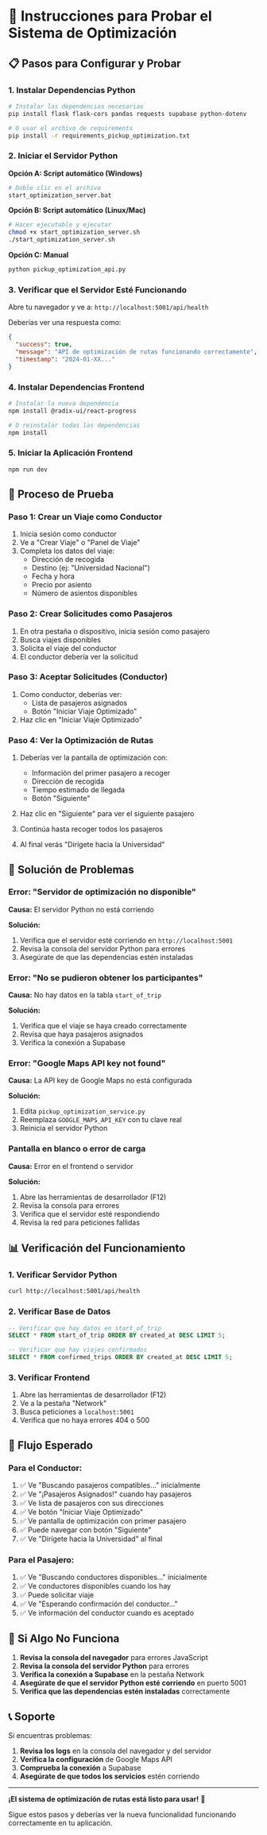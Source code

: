# 🚀 Instrucciones para Probar el Sistema de Optimización

## 📋 Pasos para Configurar y Probar

### **1. Instalar Dependencias Python**

```bash
# Instalar las dependencias necesarias
pip install flask flask-cors pandas requests supabase python-dotenv

# O usar el archivo de requirements
pip install -r requirements_pickup_optimization.txt
```

### **2. Iniciar el Servidor Python**

**Opción A: Script automático (Windows)**
```bash
# Doble clic en el archivo
start_optimization_server.bat
```

**Opción B: Script automático (Linux/Mac)**
```bash
# Hacer ejecutable y ejecutar
chmod +x start_optimization_server.sh
./start_optimization_server.sh
```

**Opción C: Manual**
```bash
python pickup_optimization_api.py
```

### **3. Verificar que el Servidor Esté Funcionando**

Abre tu navegador y ve a: `http://localhost:5001/api/health`

Deberías ver una respuesta como:
```json
{
  "success": true,
  "message": "API de optimización de rutas funcionando correctamente",
  "timestamp": "2024-01-XX..."
}
```

### **4. Instalar Dependencias Frontend**

```bash
# Instalar la nueva dependencia
npm install @radix-ui/react-progress

# O reinstalar todas las dependencias
npm install
```

### **5. Iniciar la Aplicación Frontend**

```bash
npm run dev
```

## 🧪 **Proceso de Prueba**

### **Paso 1: Crear un Viaje como Conductor**

1. Inicia sesión como conductor
2. Ve a "Crear Viaje" o "Panel de Viaje"
3. Completa los datos del viaje:
   - Dirección de recogida
   - Destino (ej: "Universidad Nacional")
   - Fecha y hora
   - Precio por asiento
   - Número de asientos disponibles

### **Paso 2: Crear Solicitudes como Pasajeros**

1. En otra pestaña o dispositivo, inicia sesión como pasajero
2. Busca viajes disponibles
3. Solicita el viaje del conductor
4. El conductor debería ver la solicitud

### **Paso 3: Aceptar Solicitudes (Conductor)**

1. Como conductor, deberías ver:
   - Lista de pasajeros asignados
   - Botón "Iniciar Viaje Optimizado"
2. Haz clic en "Iniciar Viaje Optimizado"

### **Paso 4: Ver la Optimización de Rutas**

1. Deberías ver la pantalla de optimización con:
   - Información del primer pasajero a recoger
   - Dirección de recogida
   - Tiempo estimado de llegada
   - Botón "Siguiente"

2. Haz clic en "Siguiente" para ver el siguiente pasajero
3. Continúa hasta recoger todos los pasajeros
4. Al final verás "Dirígete hacia la Universidad"

## 🔧 **Solución de Problemas**

### **Error: "Servidor de optimización no disponible"**

**Causa:** El servidor Python no está corriendo

**Solución:**
1. Verifica que el servidor esté corriendo en `http://localhost:5001`
2. Revisa la consola del servidor Python para errores
3. Asegúrate de que las dependencias estén instaladas

### **Error: "No se pudieron obtener los participantes"**

**Causa:** No hay datos en la tabla `start_of_trip`

**Solución:**
1. Verifica que el viaje se haya creado correctamente
2. Revisa que haya pasajeros asignados
3. Verifica la conexión a Supabase

### **Error: "Google Maps API key not found"**

**Causa:** La API key de Google Maps no está configurada

**Solución:**
1. Edita `pickup_optimization_service.py`
2. Reemplaza `GOOGLE_MAPS_API_KEY` con tu clave real
3. Reinicia el servidor Python

### **Pantalla en blanco o error de carga**

**Causa:** Error en el frontend o servidor

**Solución:**
1. Abre las herramientas de desarrollador (F12)
2. Revisa la consola para errores
3. Verifica que el servidor esté respondiendo
4. Revisa la red para peticiones fallidas

## 📊 **Verificación del Funcionamiento**

### **1. Verificar Servidor Python**
```bash
curl http://localhost:5001/api/health
```

### **2. Verificar Base de Datos**
```sql
-- Verificar que hay datos en start_of_trip
SELECT * FROM start_of_trip ORDER BY created_at DESC LIMIT 5;

-- Verificar que hay viajes confirmados
SELECT * FROM confirmed_trips ORDER BY created_at DESC LIMIT 5;
```

### **3. Verificar Frontend**
1. Abre las herramientas de desarrollador (F12)
2. Ve a la pestaña "Network"
3. Busca peticiones a `localhost:5001`
4. Verifica que no haya errores 404 o 500

## 🎯 **Flujo Esperado**

### **Para el Conductor:**
1. ✅ Ve "Buscando pasajeros compatibles..." inicialmente
2. ✅ Ve "¡Pasajeros Asignados!" cuando hay pasajeros
3. ✅ Ve lista de pasajeros con sus direcciones
4. ✅ Ve botón "Iniciar Viaje Optimizado"
5. ✅ Ve pantalla de optimización con primer pasajero
6. ✅ Puede navegar con botón "Siguiente"
7. ✅ Ve "Dirígete hacia la Universidad" al final

### **Para el Pasajero:**
1. ✅ Ve "Buscando conductores disponibles..." inicialmente
2. ✅ Ve conductores disponibles cuando los hay
3. ✅ Puede solicitar viaje
4. ✅ Ve "Esperando confirmación del conductor..."
5. ✅ Ve información del conductor cuando es aceptado

## 🚨 **Si Algo No Funciona**

1. **Revisa la consola del navegador** para errores JavaScript
2. **Revisa la consola del servidor Python** para errores
3. **Verifica la conexión a Supabase** en la pestaña Network
4. **Asegúrate de que el servidor Python esté corriendo** en puerto 5001
5. **Verifica que las dependencias estén instaladas** correctamente

## 📞 **Soporte**

Si encuentras problemas:

1. **Revisa los logs** en la consola del navegador y del servidor
2. **Verifica la configuración** de Google Maps API
3. **Comprueba la conexión** a Supabase
4. **Asegúrate de que todos los servicios** estén corriendo

---

**¡El sistema de optimización de rutas está listo para usar!** 🎉

Sigue estos pasos y deberías ver la nueva funcionalidad funcionando correctamente en tu aplicación.
